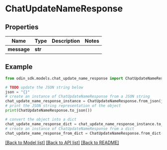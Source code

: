 # ChatUpdateNameResponse


## Properties

Name | Type | Description | Notes
------------ | ------------- | ------------- | -------------
**message** | **str** |  | 

## Example

```python
from odin_sdk.models.chat_update_name_response import ChatUpdateNameResponse

# TODO update the JSON string below
json = "{}"
# create an instance of ChatUpdateNameResponse from a JSON string
chat_update_name_response_instance = ChatUpdateNameResponse.from_json(json)
# print the JSON string representation of the object
print(ChatUpdateNameResponse.to_json())

# convert the object into a dict
chat_update_name_response_dict = chat_update_name_response_instance.to_dict()
# create an instance of ChatUpdateNameResponse from a dict
chat_update_name_response_from_dict = ChatUpdateNameResponse.from_dict(chat_update_name_response_dict)
```
[[Back to Model list]](../README.md#documentation-for-models) [[Back to API list]](../README.md#documentation-for-api-endpoints) [[Back to README]](../README.md)


